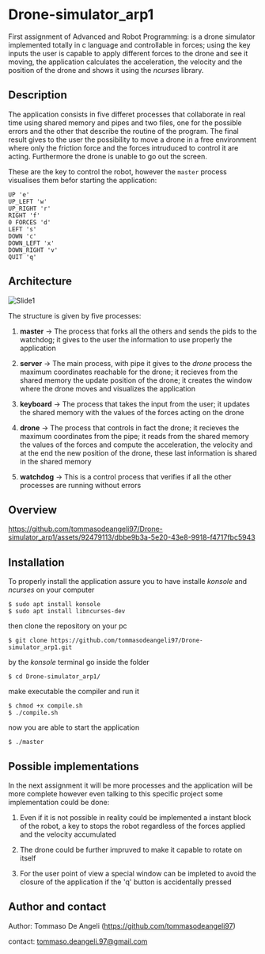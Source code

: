 # Drone-simulator_arp1
First assignment of Advanced and Robot Programming: is a drone simulator implemented totally in c language and controllable in forces; using the key inputs the user is capable to apply different forces to the drone and see it moving, the application calculates the acceleration, the velocity and the position of the drone and shows it using the *ncurses* library.

## Description
The application consists in five differet processes that collaborate in real time using shared memory and pipes and two files, one for the possible errors and the other that describe the routine of the program.
The final result gives to the user the possibility to move a drone in a free environment where only the friction force and the forces intruduced to control it are acting.
Furthermore the drone is unable to go out the screen.

These are the key to control the robot, however the `master` process visualises them befor starting the application:
```
UP 'e'
UP_LEFT 'w'
UP_RIGHT 'r'
RIGHT 'f'
0 FORCES 'd'
LEFT 's'
DOWN 'c'
DOWN_LEFT 'x'
DOWN_RIGHT 'v'
QUIT 'q'
```

## Architecture
![Slide1](https://github.com/tommasodeangeli97/Drone-simulator_arp1/assets/92479113/bb67539f-e2b3-4413-9e59-c29798f91502)

The structure is given by five processes:

1. **master** -> The process that forks all the others and sends the pids to the watchdog; it gives to the user the information to use properly the application

2. **server** -> The main process, with pipe it gives to the *drone* process the maximum coordinates reachable for the drone; it recieves from the shared memory the update position of the drone; it creates the window where the drone moves and visualizes the application

3. **keyboard** -> The process that takes the input from the user; it updates the shared memory with the values of the forces acting on the drone

4. **drone** -> The process that controls in fact the drone; it recieves the maximum coordinates from the pipe; it reads from the shared memory the values of the forces and compute the acceleration, the velocity and at the end the new position of the drone, these last information is shared in the shared memory

5. **watchdog** -> This is a control process that verifies if all the other processes are running without errors

## Overview


https://github.com/tommasodeangeli97/Drone-simulator_arp1/assets/92479113/dbbe9b3a-5e20-43e8-9918-f4717fbc5943



## Installation
To properly install the application assure you to have installe *konsole* and *ncurses* on your computer
```
$ sudo apt install konsole
$ sudo apt install libncurses-dev
```

then clone the repository on your pc
```
$ git clone https://github.com/tommasodeangeli97/Drone-simulator_arp1.git
```

by the *konsole* terminal go inside the folder
```
$ cd Drone-simulator_arp1/
```

make executable the compiler and run it
```
$ chmod +x compile.sh
$ ./compile.sh
```

now you are able to start the application
```
$ ./master
```

## Possible implementations
In the next assignment it will be more processes and the application will be more complete however even talking to this specific project some implementation could be done:

1. Even if it is not possible in reality could be implemented a instant block of the robot, a key to stops the robot regardless of the forces applied and the velocity accumulated

2. The drone could be further impruved to make it capable to rotate on itself

3. For the user point of view a special window can be impleted to avoid the closure of the application if the 'q' button is accidentally pressed

## Author and contact
Author: Tommaso De Angeli (https://github.com/tommasodeangeli97)

contact: tommaso.deangeli.97@gmail.com
